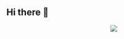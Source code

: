## Hi there 👋

<!--
**JP101TEST/JP101TEST** is a ✨ _special_ ✨ repository because its `README.md` (this file) appears on your GitHub profile.

Here are some ideas to get you started:

- 🔭 I’m currently working on ...
- 🌱 I’m currently learning ...
- 👯 I’m looking to collaborate on ...
- 🤔 I’m looking for help with ...
- 💬 Ask me about ...
- 📫 How to reach me: ...
- 😄 Pronouns: ...
- ⚡ Fun fact: ...
-->
<p align="center">
  <a href="https://skillicons.dev">
    <img src="https://skillicons.dev/icons?i=git,kubernetes,docker,c,vim" />
  </a>
</p>
